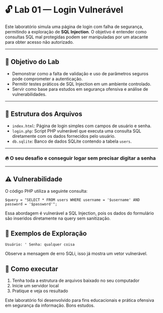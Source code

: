 # 🔓 Lab 01 — Login Vulnerável

Este laboratório simula uma página de login com falha de segurança, permitindo a exploração de **SQL Injection**. O objetivo é entender como consultas SQL mal protegidas podem ser manipuladas por um atacante para obter acesso não autorizado.

---

## 🧠 Objetivo do Lab

- Demonstrar como a falta de validação e uso de parâmetros seguros pode comprometer a autenticação.
- Permitir testes práticos de SQL Injection em um ambiente controlado.
- Servir como base para estudos em segurança ofensiva e análise de vulnerabilidades.

---

## 📁 Estrutura dos Arquivos

- `index.html`: Página de login simples com campos de usuário e senha.
- `login.php`: Script PHP vulnerável que executa uma consulta SQL diretamente com os dados fornecidos pelo usuário.
- `db.sqlite`: Banco de dados SQLite contendo a tabela `users`.

---

### 🔥 O seu desafio e conseguir logar sem precisar digitar a senha

---

## ⚠️ Vulnerabilidade

O código PHP utiliza a seguinte consulta:

`$query = "SELECT * FROM users WHERE username = '$username' AND password = '$password'";`

Essa abordagem é vulnerável a SQL Injection, pois os dados do formulário são inseridos diretamente na query sem sanitização.

## 🧪 Exemplos de Exploração

`Usuário: '
Senha: qualquer coisa`

Observe a mensagem de erro SQLi, isso já mostra um vetor vulnerável.

## 🚀 Como executar

1. Tenha toda a estrutura de arquivos baixado no seu computador
2. Inicie um servidor local
3. Pratique e veja os resultado

Este laboratório foi desenvolvido para fins educacionais e prática ofensiva em segurança da informação. Bons estudos. 

